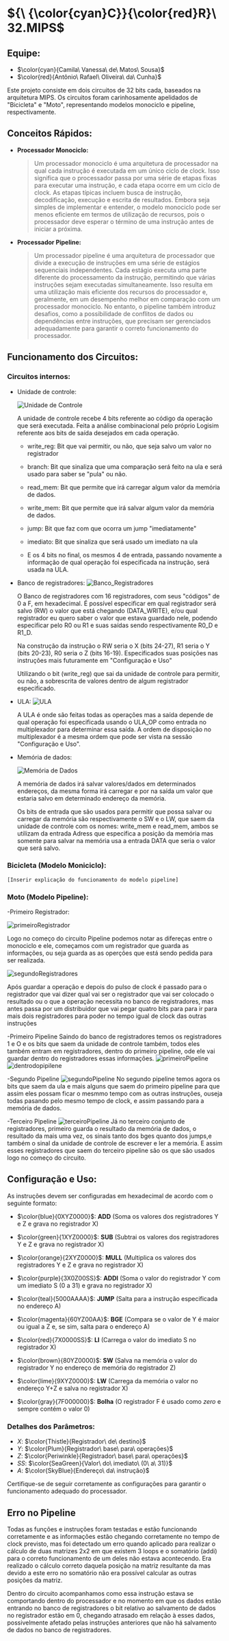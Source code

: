 # ${\ {\color{cyan}C}}\{\color{red}R}\ 32.MIPS$

## Equipe:
- $\color{cyan}{Camila\ Vanessa\ de\ Matos\ Sousa}$
- $\color{red}{Antônio\ Rafael\ Oliveira\ da\ Cunha}$

Este projeto consiste em dois circuitos de 32 bits cada, baseados na arquitetura MIPS. Os circuitos foram carinhosamente apelidados de "Bicicleta" e "Moto", representando modelos monociclo e pipeline, respectivamente.

## Conceitos Rápidos:

- **Processador Monociclo:** 
    > Um processador monociclo é uma arquitetura de processador na qual cada instrução é executada em um único ciclo de clock. Isso significa que o processador passa por uma série de etapas fixas para executar uma instrução, e cada etapa ocorre em um ciclo de clock. As etapas típicas incluem busca de instrução, decodificação, execução e escrita de resultados. Embora seja simples de implementar e entender, o modelo monociclo pode ser menos eficiente em termos de utilização de recursos, pois o processador deve esperar o término de uma instrução antes de iniciar a próxima.

- **Processador Pipeline:** 
    > Um processador pipeline é uma arquitetura de processador que divide a execução de instruções em uma série de estágios sequenciais independentes. Cada estágio executa uma parte diferente do processamento da instrução, permitindo que várias instruções sejam executadas simultaneamente. Isso resulta em uma utilização mais eficiente dos recursos do processador e, geralmente, em um desempenho melhor em comparação com um processador monociclo. No entanto, o pipeline também introduz desafios, como a possibilidade de conflitos de dados ou dependências entre instruções, que precisam ser gerenciados adequadamente para garantir o correto funcionamento do processador.

## Funcionamento dos Circuitos:

### Circuitos internos:
 - Unidade de controle:
 
    ![Unidade de Controle](./Prints/UC.png)

    A unidade de controle recebe 4 bits referente ao código da operação que será executada. Feita a análise combinacional pelo próprio Logisim referente aos bits de saída desejados em cada operação.

     * write_reg: Bit que vai permitir, ou não, que seja salvo um valor no registrador

     * branch: Bit que sinaliza que uma comparação será feito na ula e será usado para saber se "pula" ou não.

     * read_mem: Bit que permite que irá carregar algum valor da memória de dados.

     * write_mem: Bit que permite que irá salvar algum valor da memória de dados.

     * jump: Bit que faz com que ocorra um jump "imediatamente" 

     * imediato: Bit que sinaliza que será usado um imediato na ula

    * E os 4 bits no final, os mesmos 4 de entrada, passando novamente a informação de qual operação foi especificada na instrução, será usada na ULA.

 - Banco de registradores:
    ![Banco_Registradores](./Prints/banco_registradores.png)

    O Banco de registradores com 16 registradores, com seus "códigos" de 0 a F, em hexadecimal. É possível especificar em qual registrador será salvo (RW) o valor que está chegando (DATA_WRITE), e/ou qual registrador eu quero saber o valor que estava guardado nele, podendo especificar pelo R0 ou R1 e suas saídas sendo respectivamente R0_D e R1_D.

    Na construção da instrução o RW seria o X (bits 24-27), R1 seria o Y (bits 20-23), R0 seria o Z (bits 16-19). Especificados suas posições nas instruções mais futuramente em "Configuração e Uso"

    Utilizando o bit (write_reg) que sai da unidade de controle para permitir, ou não, a sobrescrita de valores dentro de algum registrador especificado.

 - ULA:
    ![ULA](./Prints/ula.png)

    A ULA é onde são feitas todas as operações mas a saída depende de qual operação foi especificada usando o ULA_OP como entrada no multiplexador para determinar essa saída. A ordem de disposição no multiplexador é a mesma ordem que pode ser vista na sessão "Configuração e Uso". 

- Memória de dados:
  
    ![Memória de Dados](./Prints/memoria_dados.png)

    A memória de dados irá salvar valores/dados em determinados endereços, da mesma forma irá carregar e por na saída um valor que estaria salvo em determinado endereço da memória.

    Os bits de entrada que são usados para permitir que possa salvar ou carregar da memória são respectivamente o SW e o LW, que saem da unidade de controle com os nomes: write_mem e read_mem, ambos se utilizam da entrada Adress que especifica a posição da memória mas somente para salvar na memória usa a entrada DATA que seria o valor que será salvo.

### Bicicleta (Modelo Moniciclo):
    [Inserir explicação do funcionamento do modelo pipeline]

### Moto (Modelo Pipeline):
-Primeiro Registrador:

![primeiroRegistrador](./Prints/primeiroRegistrador.png)
     
Logo no começo do circuito Pipeline podemos notar as difereças entre o monociclo e ele, começamos com um registrador que guarda as 
informações, ou seja guarda as as operções que está sendo pedida para ser realizada.

![segundoRegistradores](./Prints/segundoRegistradores.png)
     
Após guardar a operação e depois do pulso de clock é passado para o registrador que vai dizer qual vai ser o registrador que vai ser colocado o resultado ou o que a operação necessita no banco de registradores, mas antes passa por um distribuidor que vai pegar quatro bits para para ir para mais dois registradores para poder no tempo igual de clock das outras instruções

-Primeiro Pipeline
    Saindo do banco de registradores temos os registradores 1 e O e os bits que saem da unidade de controle também, todos eles também entram em registradores, dentro do primeiro pipeline, ode ele vai guardar dentro do registradores essas informações.
     ![primeiroPipeline](./Prints/primeiroPipeline.png)
     ![dentrodopipilene](./Prints/dentrodopipeline.png)
     
-Segundo Pipeline
 ![segundoPipeline](./Prints/segundoPipeline.png)
    No segundo pipeline temos agora os bits que saem da ula e mais alguns que saem do primeiro pipeline para que assim eles possam ficar o mesmmo tempo com as outras instruções, ouseja todas pasando pelo mesmo tempo de clock, e assim passando para a memória de dados.

-Terceiro Pipeline
 ![terceiroPipeline](./Prints/terceiroPipeline.png)
     Já no terceiro conjunto de registradores, primeiro guarda o resultado da memória de dados, o resultado da mais uma vez, os sinais tanto dos bges quanto dos jumps,e também o sinal da unidade de controle de escrever e ler a memória. E assim esses registradores que saem do terceiro pipeline são os que são usados logo no começo do circuito.
    
## Configuração e Uso:

As instruções devem ser configuradas em hexadecimal de acordo com o seguinte formato:

- $\color{blue}{0XYZ0000}$: **ADD** (Soma os valores dos registradores Y e Z e grava no registrador X)
- $\color{green}{1XYZ0000}$: **SUB** (Subtrai os valores dos registradores Y e Z e grava no registrador X)
- $\color{orange}{2XYZ0000}$: **MULL** (Multiplica os valores dos registradores Y e Z e grava no registrador X)
- $\color{purple}{3X0Z00SS}$: **ADDI** (Soma o valor do registrador Y com um imediato S (0 a 31) e grava no registrador X)
- $\color{teal}{5000AAAA}$: **JUMP** (Salta para a instrução especificada no endereço A)
- $\color{magenta}{60YZ00AA}$: **BGE** (Compara se o valor de Y é maior ou igual a Z e, se sim, salta para o endereço A)
- $\color{red}{7X0000SS}$: **LI** (Carrega o valor do imediato S no registrador X)
- $\color{brown}{80YZ0000}$: **SW** (Salva na memória o valor do registrador Y no endereço de memória do registrador Z)
- $\color{lime}{9XYZ0000}$: **LW** (Carrega da memória o valor no endereço Y+Z e salva no registrador X)

- $\color{gray}{7F000000}$: **Bolha** (O registrador F é usado como $zero$ e sempre contém o valor 0)

### Detalhes dos Parâmetros:
- $X$: $\color{Thistle}{Registrador\ de\ destino}$
- $Y$: $\color{Plum}{Registrador\ base\ para\ operações}$
- $Z$: $\color{Periwinkle}{Registrador\ base\ para\ operações}$
- $SS$: $\color{SeaGreen}{Valor\ do\ imediato\ (0\ a\ 31)}$
- $A$: $\color{SkyBlue}{Endereço\ da\ instrução}$

Certifique-se de seguir corretamente as configurações para garantir o funcionamento adequado do processador.

## Erro no Pipeline
Todas as funções e instruções foram testadas e estão funcionando corretamente e as informações estão chegando corretamente no tempo de clock previsto, mas foi detectado um erro quando aplicado para realizar o cálculo de duas matrizes 2x2 em que existem 3 loops e o somatório (addi) para o correto funcionamento de um deles não estava acontecendo. Era realizado o cálculo correto daquela posição na matriz resultante da mas devido a este erro no somatório não era possível calcular as outras posições da matriz. 

Dentro do circuito acompanhamos como essa instrução estava se comportando dentro do processador e no momento em que os dados estão entrando no banco de registradores o bit relativo ao salvamento de dados no registrador estão em 0, chegando atrasado em relação à esses dados, possivelmente afetado pelas instruções anteriores que não há salvamento de dados no banco de registradores.  
